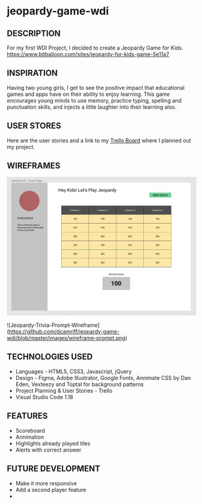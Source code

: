 # jeopardy-game-wdi

## DESCRIPTION
For my first WDI Project, I decided to create a Jeopardy Game for Kids.
https://www.bitballoon.com/sites/jeopardy-for-kids-game-5e11a7

## INSPIRATION
Having two young girls, I get to see the positive impact that educational games and apps have on their ability to enjoy learning. This game encourages young minds to use memory, practice typing, spelling and punctuation skills, and injects a little laughter into their learning also.

## USER STORES
Here are the user stories and a link to my [Trello Board](https://trello.com/b/0b5flAN0/wdi-project-1-diane-jeopardy) where I planned out my project.

## WIREFRAMES
![Jeopardy-Home-Page-Wireframe](https://github.com/dcamriff/jeopardy-game-wdi/blob/master/images/Screen%20Shot%202017-12-11%20at%204.53.14%20PM.png)

![Jeopardy-Trivia-Prompt-Wireframe]
(https://github.com/dcamriff/jeopardy-game-wdi/blob/master/images/wireframe-prompt.png)

## TECHNOLOGIES USED
 - Languages - HTML5, CSS3, Javascript, jQuery
 - Design - Figma, Adobe Illustrator, Google Fonts, Annimate CSS by Dan Eden, Vexteezy and Toptal for background patterns
 - Project Planning & User Stories - Trello
 - Visual Studio Code 1.18

 ## FEATURES
 - Scoreboard
 - Annimation
 - Highlights already played tiles
 - Alerts with correct answer

 ## FUTURE DEVELOPMENT
 - Make it more responsive
 - Add a second player feature
 - 